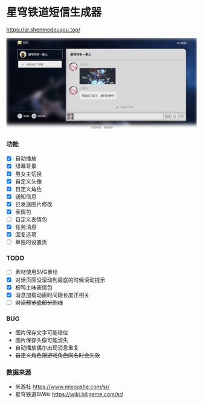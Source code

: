 # 星穹铁道短信生成器

<https://sr.shenmedouyou.top/>

![预览图](readme/screenshot.jpg)

### 功能

- [x] 自动播放
- [x] 绿幕背景
- [x] 男女主切换
- [x] 自定义头像
- [x] 自定义角色
- [x] 通知信息
- [x] 已发送图片修改
- [x] 表情包
- [ ] 自定义表情包
- [x] 任务消息
- [x] 回复选项
- [ ] 单独的设置页

### TODO

- [ ] 素材使用SVG重绘
- [x] 对话页面没滚动到最底的时候滚动提示
- [x] 板鸭土味表情包
- [x] 消息加载动画时间跟长度正相关
- [ ] ~~对话预览底部分割线~~

### BUG

- 图片保存文字可能错位
- 图片保存头像可能消失
- 自动播放偶尔出现消息重复
- ~~自定义角色跟游戏角色同名时会失效~~

### 数据来源

- 米游社 <https://www.miyoushe.com/sr/>
- 星穹铁道BWiki <https://wiki.biligame.com/sr/>
